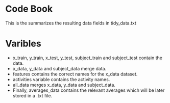 
# Code Book

This is the summarizes the resulting data fields in tidy_data.txt

# Varibles

* x_train, y_train, x_test, y_test, subject_train and subject_test contain the data.
* x_data, y_data and subject_data merge data.
* features contains the correct names for the x_data dataset.  
* activities variable contains the activity names.
* all_data merges x_data, y_data and subject_data.
* Finally, averages_data contains the relevant averages which will be later stored in a .txt file. 
